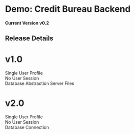 # Demo: Credit Bureau Backend
#### Current Version v0.2


## Release Details
# v1.0
Single User Profile  
No User Session  
Database Abstraction Server Files  
# v2.0
Single User Profile  
No User Session  
Database Connection  